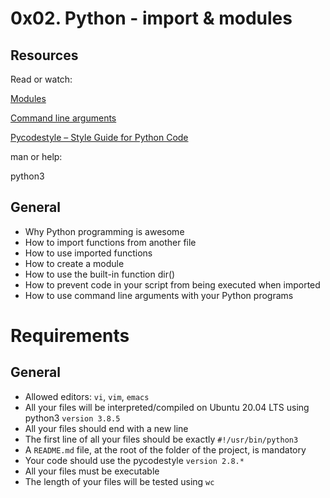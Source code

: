# 0x02. Python - import & modules

## Resources

Read or watch:

[Modules](https://alx-intranet.hbtn.io/rltoken/SY-cMfnwbHoPFaJ-D_LWig)

[Command line arguments](https://alx-intranet.hbtn.io/rltoken/5e3TphtJ6WSVkWsdd2eX_A)

[Pycodestyle – Style Guide for Python Code](https://alx-intranet.hbtn.io/rltoken/FlkAJ_kPXHC4Y65WrRvA4A)

man or help:

python3

## General
- Why Python programming is awesome
- How to import functions from another file
- How to use imported functions
- How to create a module
- How to use the built-in function dir()
- How to prevent code in your script from being executed when imported
- How to use command line arguments with your Python programs

# Requirements

## General

- Allowed editors: `vi`, `vim`, `emacs`
- All your files will be interpreted/compiled on Ubuntu 20.04 LTS using python3 `version 3.8.5`
- All your files should end with a new line
- The first line of all your files should be exactly `#!/usr/bin/python3`
- A `README.md` file, at the root of the folder of the project, is mandatory
- Your code should use the pycodestyle `version 2.8.*`
- All your files must be executable
- The length of your files will be tested using `wc`